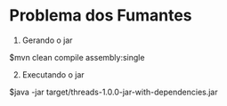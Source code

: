 # Problema dos Fumantes

1. Gerando o jar

$mvn clean compile assembly:single

2. Executando o jar 

$java -jar target/threads-1.0.0-jar-with-dependencies.jar 
